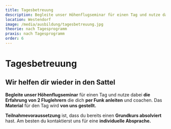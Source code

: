 ```yaml
---
title: Tagesbetreuung
description: Begleite unser Höhenflugseminar für einen Tag und nutze dabei die Erfahrung von 2 Fluglehrern die dich per Funk anleiten und coachen. Das Material für den Tag wird von uns gestellt. Teilnahmevoraussetzung ist, dass du bereits einen Grundkurs absolviert hast.
location: Westendorf
image: /media/ausbildung/tagesbetreuung.jpg
theorie: nach Tagesprogramm
praxis: nach Tagesprogramm
order: 6
---
```


# Tagesbetreuung

## Wir helfen dir wieder in den Sattel

**Begleite unser Höhenflugseminar** für einen Tag und nutze dabei **die Erfahrung von 2 Fluglehrern** die dich **per Funk anleiten** und coachen. Das **Material** für den Tag wird **von uns gestellt.** 

**Teilnahmevoraussetzung** ist, dass du bereits einen **Grundkurs absolviert** hast. Am besten du kontaktierst uns für eine **individuelle Absprache.**
